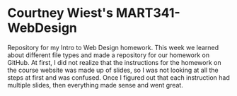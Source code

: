 # Courtney Wiest's MART341-WebDesign
Repository for my Intro to Web Design homework.
This week we learned about different file types and made a repository for our homework on GitHub. At first, I did not realize that the instructions for the homework on the course website was made up of slides, so I was not looking at all the steps at first and was confused. Once I figured out that each instruction had multiple slides, then everything made sense and went great.
